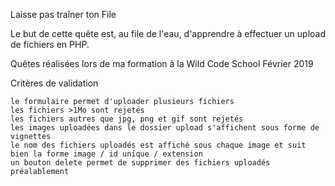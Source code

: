 Laisse pas traîner ton File

Le but de cette quête est, au file de l'eau, d'apprendre à effectuer un upload de fichiers en PHP.



Quêtes réalisées lors de ma formation à la Wild Code School Février 2019


Critères de validation

    le formulaire permet d'uploader plusieurs fichiers
    les fichiers >1Mo sont rejetés
    les fichiers autres que jpg, png et gif sont rejetés
    les images uploadées dans le dossier upload s'affichent sous forme de vignettes
    le nom des fichiers uploadés est affiché sous chaque image et suit bien la forme image / id unique / extension
    un bouton delete permet de supprimer des fichiers uploadés préalablement


